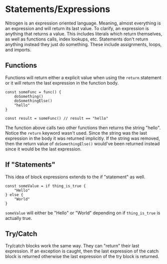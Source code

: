 # Statements/Expressions

Nitrogen is an expression oriented language. Meaning, almost everything is an expression
and will return its last value. To clarify, an expression is anything that returns a value.
This includes literals which return themselves, as well as functions calls, index lookups, etc.
Statements don't return anything instead they just do something. These include assignments,
loops, and imports.

## Functions

Functions will return either a explicit value when using the `return` statement or
it will return the last expression in the function body.

```
const someFunc = func() {
    doSomething()
    doSomethingElse()
    "hello"
}

const result = someFunc() // result == "hello"
```

The function above calls two other functions then returns the string "hello". Notice
the `return` keyword wasn't used. Since the string was the last expression in the body
it was returned implicitly. If the string was removed, then the return value of
`doSomethingElse()` would've been returned instead since it would be the last expression.

## If "Statements"

This idea of block expressions extends to the if "statement" as well.

```
const someValue = if thing_is_true {
    "Hello"
} else {
    "World"
}
```

`someValue` will either be "Hello" or "World" depending on if `thing_is_true` is actually true.

## Try/Catch

Try/catch blocks work the same way. They can "return" their last expression. If an exception is
caught, then the last expression of the catch block is returned otherwise the last expression
of the try block is returned.

